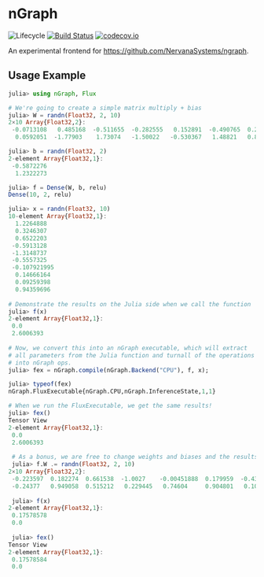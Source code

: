 # nGraph

![Lifecycle](https://img.shields.io/badge/lifecycle-experimental-orange.svg)<!--
![Lifecycle](https://img.shields.io/badge/lifecycle-maturing-blue.svg)
![Lifecycle](https://img.shields.io/badge/lifecycle-stable-green.svg)
![Lifecycle](https://img.shields.io/badge/lifecycle-retired-orange.svg)
![Lifecycle](https://img.shields.io/badge/lifecycle-archived-red.svg)
![Lifecycle](https://img.shields.io/badge/lifecycle-dormant-blue.svg) -->
[![Build Status](https://travis-ci.com/hildebrandmw/nGraph.jl.svg?branch=master)](https://travis-ci.com/hildebrandmw/nGraph.jl)
[![codecov.io](http://codecov.io/github/hildebrandmw/nGraph.jl/coverage.svg?branch=master)](http://codecov.io/github/hildebrandmw/nGraph.jl?branch=master)

An experimental frontend for https://github.com/NervanaSystems/ngraph.

## Usage Example

```julia
julia> using nGraph, Flux

# We're going to create a simple matrix multiply + bias
julia> W = randn(Float32, 2, 10)
2×10 Array{Float32,2}:
 -0.0713108   0.485168  -0.511655  -0.282555   0.152891  -0.490765  0.216486  1.835     -0.694151  -0.270645
  0.0592051  -1.77903    1.73074   -1.50022   -0.530367   1.48821   0.847445  0.190752   1.16327   -0.0605583

julia> b = randn(Float32, 2)
2-element Array{Float32,1}:
 -0.5872276
  1.2322273

julia> f = Dense(W, b, relu)
Dense(10, 2, relu)

julia> x = randn(Float32, 10)
10-element Array{Float32,1}:
  1.2264888
  0.3246307
  0.6522203
 -0.5913128
 -1.3148737
 -0.5557325
 -0.107921995
  0.14666164
  0.09259398
  0.94359696
  
# Demonstrate the results on the Julia side when we call the function
julia> f(x)
2-element Array{Float32,1}:
 0.0
 2.6006393
 
# Now, we convert this into an nGraph executable, which will extract 
# all parameters from the Julia function and turnall of the operations
# into nGraph ops.
julia> fex = nGraph.compile(nGraph.Backend("CPU"), f, x);

julia> typeof(fex)
nGraph.FluxExecutable{nGraph.CPU,nGraph.InferenceState,1,1}

# When we run the FluxExecutable, we get the same results!
julia> fex()
Tensor View
2-element Array{Float32,1}:
 0.0
 2.6006393
 
 # As a bonus, we are free to change weights and biases and the results will be updated the next time the FluxExecutable is run
 julia> f.W .= randn(Float32, 2, 10)
2×10 Array{Float32,2}:
 -0.223597  0.182274  0.661538  -1.0027    -0.00451888  0.179959  -0.438976  -0.118112  -0.334693   0.0516222
 -0.24377   0.949058  0.515212   0.229445   0.74604     0.904801   0.101299  -0.532028   0.253983  -0.172822
 
 julia> f(x)
2-element Array{Float32,1}:
 0.17578578
 0.0
 
 julia> fex()
Tensor View
2-element Array{Float32,1}:
 0.17578584
 0.0
```
